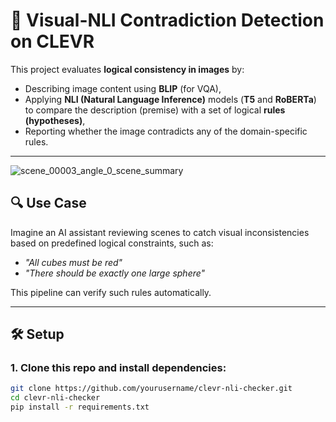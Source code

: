 # 🚦 Visual-NLI Contradiction Detection on CLEVR

This project evaluates **logical consistency in images** by:
- Describing image content using **BLIP** (for VQA),
- Applying **NLI (Natural Language Inference)** models (**T5** and **RoBERTa**) to compare the description (premise) with a set of logical **rules (hypotheses)**,
- Reporting whether the image contradicts any of the domain-specific rules.

---
![scene_00003_angle_0_scene_summary](https://github.com/user-attachments/assets/76c03588-46d7-4ed2-88b2-e0ba7b8e2d9e)

## 🔍 Use Case

Imagine an AI assistant reviewing scenes to catch visual inconsistencies based on predefined logical constraints, such as:
- _"All cubes must be red"_
- _"There should be exactly one large sphere"_

This pipeline can verify such rules automatically.

---

## 🛠️ Setup

### 1. Clone this repo and install dependencies:

```bash
git clone https://github.com/yourusername/clevr-nli-checker.git
cd clevr-nli-checker
pip install -r requirements.txt
